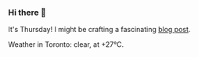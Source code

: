 ### Hi there :wave:

It's Thursday! I might be crafting a fascinating [blog post](https://www.benjaminwuethrich.dev).

Weather in Toronto: clear, at +27°C.
